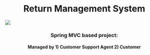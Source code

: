 <h1 align="center">Return Management System</h1>

<img src = "https://us.blog.kardex-remstar.com/hubfs/Imported_Blog_Media/ReturnProcess-1024x258.jpg#keepProtocol">
<h3 align="center">Spring MVC based project: <br>
 <h4 align="center" > Managed by 1) Customer Support Agent 2) Customer</h4>


